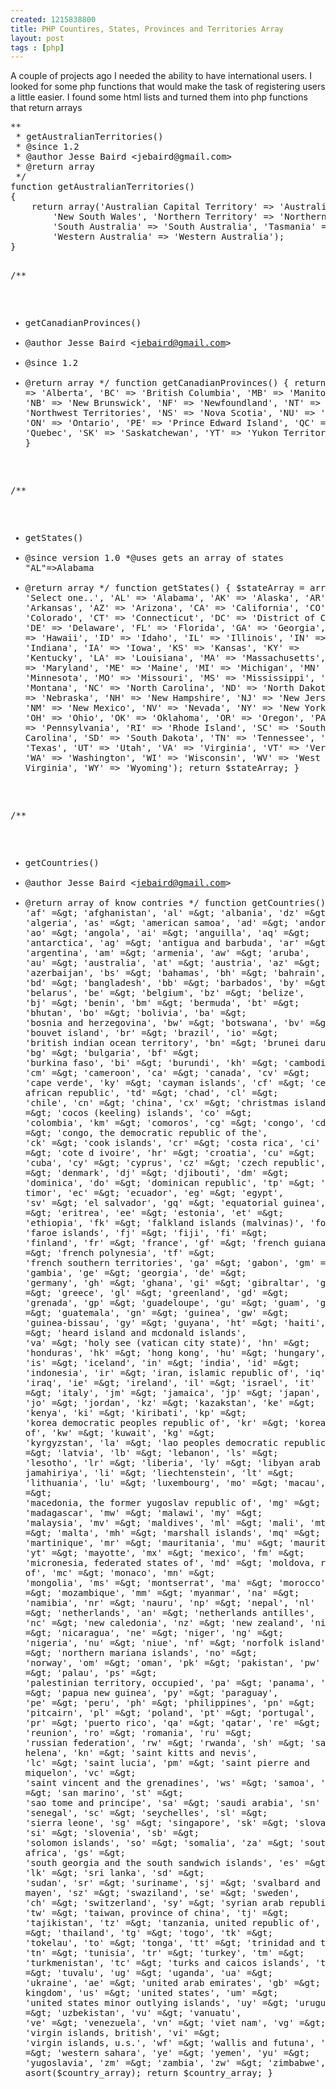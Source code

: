 ```yaml
--- 
created: 1215838800
title: PHP Countires, States, Provinces and Territories Array
layout: post
tags : [php]
---
```

<p>A couple of projects ago I needed the ability to have international users.  I looked for some php functions that would make the task of registering users a little easier. I found some html lists and turned them into php functions that return arrays</p>
<pre class="brush: php">
**
 * getAustralianTerritories()
 * @since 1.2 
 * @author Jesse Baird &lt;jebaird@gmail.com&gt;
 * @return array
 */
function getAustralianTerritories()
{
    return array('Australian Capital Territory' =&gt; 'Australian Capital Territory', 'New South Wales' =&gt;
        'New South Wales', 'Northern Territory' =&gt; 'Northern Territory', 'Queensland' =&gt; 'Queensland',
        'South Australia' =&gt; 'South Australia', 'Tasmania' =&gt; 'Tasmania', 'Victoria' =&gt; 'Victoria',
        'Western Australia' =&gt; 'Western Australia');
}


/**
 * getCanadianProvinces()
 * @author Jesse Baird &lt;jebaird@gmail.com&gt;
 * @since 1.2  
 * @return array
 */
function getCanadianProvinces()
{
    return array('AB' =&gt; 'Alberta', 'BC' =&gt; 'British Columbia', 'MB' =&gt; 'Manitoba', 'NB' =&gt;
        'New Brunswick', 'NF' =&gt; 'Newfoundland', 'NT' =&gt; 'Northwest Territories', 'NS' =&gt; 'Nova Scotia',
        'NU' =&gt; 'Nunavut', 'ON' =&gt; 'Ontario', 'PE' =&gt; 'Prince Edward Island', 'QC' =&gt; 'Quebec', 'SK' =&gt;
        'Saskatchewan', 'YT' =&gt; 'Yukon Territory');
}


/**
 * getStates()
 * @since version 1.0
 *@uses gets an array of states &quot;AL&quot;=&gt;Alabama
 * @return array
 */
function getStates()
{
    $stateArray = array('' =&gt; 'Select one..', 'AL' =&gt; 'Alabama', 'AK' =&gt; 'Alaska', 'AR' =&gt; 'Arkansas',
        'AZ' =&gt; 'Arizona', 'CA' =&gt; 'California', 'CO' =&gt; 'Colorado', 'CT' =&gt; 'Connecticut', 'DC' =&gt;
        'District of Columbia', 'DE' =&gt; 'Delaware', 'FL' =&gt; 'Florida', 'GA' =&gt; 'Georgia', 'HI' =&gt; 'Hawaii',
        'ID' =&gt; 'Idaho', 'IL' =&gt; 'Illinois', 'IN' =&gt; 'Indiana', 'IA' =&gt; 'Iowa', 'KS' =&gt; 'Kansas', 'KY' =&gt;
        'Kentucky', 'LA' =&gt; 'Louisiana', 'MA' =&gt; 'Massachusetts', 'MD' =&gt; 'Maryland', 'ME' =&gt; 'Maine', 'MI' =&gt;
        'Michigan', 'MN' =&gt; 'Minnesota', 'MO' =&gt; 'Missouri', 'MS' =&gt; 'Mississippi', 'MT' =&gt; 'Montana', 'NC' =&gt;
        'North Carolina', 'ND' =&gt; 'North Dakota', 'NE' =&gt; 'Nebraska', 'NH' =&gt; 'New Hampshire', 'NJ' =&gt;
        'New Jersey', 'NM' =&gt; 'New Mexico', 'NV' =&gt; 'Nevada', 'NY' =&gt; 'New York', 'OH' =&gt; 'Ohio', 'OK' =&gt;
        'Oklahoma', 'OR' =&gt; 'Oregon', 'PA' =&gt; 'Pennsylvania', 'RI' =&gt; 'Rhode Island', 'SC' =&gt;
        'South Carolina', 'SD' =&gt; 'South Dakota', 'TN' =&gt; 'Tennessee', 'TX' =&gt; 'Texas', 'UT' =&gt; 'Utah', 'VA' =&gt;
        'Virginia', 'VT' =&gt; 'Vermont', 'WA' =&gt; 'Washington', 'WI' =&gt; 'Wisconsin', 'WV' =&gt; 'West Virginia',
        'WY' =&gt; 'Wyoming');
    return $stateArray;
}

/**
 * getCountries()
 * @author Jesse Baird &lt;jebaird@gmail.com&gt;
 * @return array of know contries
 */
function getCountries()
{
    $country_array = array('' =&gt; 'Select one..', 'af' =&gt; 'afghanistan', 'al' =&gt; 'albania', 'dz' =&gt;
        'algeria', 'as' =&gt; 'american samoa', 'ad' =&gt; 'andorra', 'ao' =&gt; 'angola', 'ai' =&gt; 'anguilla', 'aq' =&gt;
        'antarctica', 'ag' =&gt; 'antigua and barbuda', 'ar' =&gt; 'argentina', 'am' =&gt; 'armenia', 'aw' =&gt; 'aruba',
        'au' =&gt; 'australia', 'at' =&gt; 'austria', 'az' =&gt; 'azerbaijan', 'bs' =&gt; 'bahamas', 'bh' =&gt; 'bahrain',
        'bd' =&gt; 'bangladesh', 'bb' =&gt; 'barbados', 'by' =&gt; 'belarus', 'be' =&gt; 'belgium', 'bz' =&gt; 'belize',
        'bj' =&gt; 'benin', 'bm' =&gt; 'bermuda', 'bt' =&gt; 'bhutan', 'bo' =&gt; 'bolivia', 'ba' =&gt;
        'bosnia and herzegovina', 'bw' =&gt; 'botswana', 'bv' =&gt; 'bouvet island', 'br' =&gt; 'brazil', 'io' =&gt;
        'british indian ocean territory', 'bn' =&gt; 'brunei darussalam', 'bg' =&gt; 'bulgaria', 'bf' =&gt;
        'burkina faso', 'bi' =&gt; 'burundi', 'kh' =&gt; 'cambodia', 'cm' =&gt; 'cameroon', 'ca' =&gt; 'canada', 'cv' =&gt;
        'cape verde', 'ky' =&gt; 'cayman islands', 'cf' =&gt; 'central african republic', 'td' =&gt; 'chad', 'cl' =&gt;
        'chile', 'cn' =&gt; 'china', 'cx' =&gt; 'christmas island', 'cc' =&gt; 'cocos (keeling) islands', 'co' =&gt;
        'colombia', 'km' =&gt; 'comoros', 'cg' =&gt; 'congo', 'cd' =&gt; 'congo, the democratic republic of the',
        'ck' =&gt; 'cook islands', 'cr' =&gt; 'costa rica', 'ci' =&gt; 'cote d ivoire', 'hr' =&gt; 'croatia', 'cu' =&gt;
        'cuba', 'cy' =&gt; 'cyprus', 'cz' =&gt; 'czech republic', 'dk' =&gt; 'denmark', 'dj' =&gt; 'djibouti', 'dm' =&gt;
        'dominica', 'do' =&gt; 'dominican republic', 'tp' =&gt; 'east timor', 'ec' =&gt; 'ecuador', 'eg' =&gt; 'egypt',
        'sv' =&gt; 'el salvador', 'gq' =&gt; 'equatorial guinea', 'er' =&gt; 'eritrea', 'ee' =&gt; 'estonia', 'et' =&gt;
        'ethiopia', 'fk' =&gt; 'falkland islands (malvinas)', 'fo' =&gt; 'faroe islands', 'fj' =&gt; 'fiji', 'fi' =&gt;
        'finland', 'fr' =&gt; 'france', 'gf' =&gt; 'french guiana', 'pf' =&gt; 'french polynesia', 'tf' =&gt;
        'french southern territories', 'ga' =&gt; 'gabon', 'gm' =&gt; 'gambia', 'ge' =&gt; 'georgia', 'de' =&gt;
        'germany', 'gh' =&gt; 'ghana', 'gi' =&gt; 'gibraltar', 'gr' =&gt; 'greece', 'gl' =&gt; 'greenland', 'gd' =&gt;
        'grenada', 'gp' =&gt; 'guadeloupe', 'gu' =&gt; 'guam', 'gt' =&gt; 'guatemala', 'gn' =&gt; 'guinea', 'gw' =&gt;
        'guinea-bissau', 'gy' =&gt; 'guyana', 'ht' =&gt; 'haiti', 'hm' =&gt; 'heard island and mcdonald islands',
        'va' =&gt; 'holy see (vatican city state)', 'hn' =&gt; 'honduras', 'hk' =&gt; 'hong kong', 'hu' =&gt; 'hungary',
        'is' =&gt; 'iceland', 'in' =&gt; 'india', 'id' =&gt; 'indonesia', 'ir' =&gt; 'iran, islamic republic of', 'iq' =&gt;
        'iraq', 'ie' =&gt; 'ireland', 'il' =&gt; 'israel', 'it' =&gt; 'italy', 'jm' =&gt; 'jamaica', 'jp' =&gt; 'japan',
        'jo' =&gt; 'jordan', 'kz' =&gt; 'kazakstan', 'ke' =&gt; 'kenya', 'ki' =&gt; 'kiribati', 'kp' =&gt;
        'korea democratic peoples republic of', 'kr' =&gt; 'korea republic of', 'kw' =&gt; 'kuwait', 'kg' =&gt;
        'kyrgyzstan', 'la' =&gt; 'lao peoples democratic republic', 'lv' =&gt; 'latvia', 'lb' =&gt; 'lebanon', 'ls' =&gt;
        'lesotho', 'lr' =&gt; 'liberia', 'ly' =&gt; 'libyan arab jamahiriya', 'li' =&gt; 'liechtenstein', 'lt' =&gt;
        'lithuania', 'lu' =&gt; 'luxembourg', 'mo' =&gt; 'macau', 'mk' =&gt;
        'macedonia, the former yugoslav republic of', 'mg' =&gt; 'madagascar', 'mw' =&gt; 'malawi', 'my' =&gt;
        'malaysia', 'mv' =&gt; 'maldives', 'ml' =&gt; 'mali', 'mt' =&gt; 'malta', 'mh' =&gt; 'marshall islands', 'mq' =&gt;
        'martinique', 'mr' =&gt; 'mauritania', 'mu' =&gt; 'mauritius', 'yt' =&gt; 'mayotte', 'mx' =&gt; 'mexico', 'fm' =&gt;
        'micronesia, federated states of', 'md' =&gt; 'moldova, republic of', 'mc' =&gt; 'monaco', 'mn' =&gt;
        'mongolia', 'ms' =&gt; 'montserrat', 'ma' =&gt; 'morocco', 'mz' =&gt; 'mozambique', 'mm' =&gt; 'myanmar', 'na' =&gt;
        'namibia', 'nr' =&gt; 'nauru', 'np' =&gt; 'nepal', 'nl' =&gt; 'netherlands', 'an' =&gt; 'netherlands antilles',
        'nc' =&gt; 'new caledonia', 'nz' =&gt; 'new zealand', 'ni' =&gt; 'nicaragua', 'ne' =&gt; 'niger', 'ng' =&gt;
        'nigeria', 'nu' =&gt; 'niue', 'nf' =&gt; 'norfolk island', 'mp' =&gt; 'northern mariana islands', 'no' =&gt;
        'norway', 'om' =&gt; 'oman', 'pk' =&gt; 'pakistan', 'pw' =&gt; 'palau', 'ps' =&gt;
        'palestinian territory, occupied', 'pa' =&gt; 'panama', 'pg' =&gt; 'papua new guinea', 'py' =&gt; 'paraguay',
        'pe' =&gt; 'peru', 'ph' =&gt; 'philippines', 'pn' =&gt; 'pitcairn', 'pl' =&gt; 'poland', 'pt' =&gt; 'portugal',
        'pr' =&gt; 'puerto rico', 'qa' =&gt; 'qatar', 're' =&gt; 'reunion', 'ro' =&gt; 'romania', 'ru' =&gt;
        'russian federation', 'rw' =&gt; 'rwanda', 'sh' =&gt; 'saint helena', 'kn' =&gt; 'saint kitts and nevis',
        'lc' =&gt; 'saint lucia', 'pm' =&gt; 'saint pierre and miquelon', 'vc' =&gt;
        'saint vincent and the grenadines', 'ws' =&gt; 'samoa', 'sm' =&gt; 'san marino', 'st' =&gt;
        'sao tome and principe', 'sa' =&gt; 'saudi arabia', 'sn' =&gt; 'senegal', 'sc' =&gt; 'seychelles', 'sl' =&gt;
        'sierra leone', 'sg' =&gt; 'singapore', 'sk' =&gt; 'slovakia', 'si' =&gt; 'slovenia', 'sb' =&gt;
        'solomon islands', 'so' =&gt; 'somalia', 'za' =&gt; 'south africa', 'gs' =&gt;
        'south georgia and the south sandwich islands', 'es' =&gt; 'spain', 'lk' =&gt; 'sri lanka', 'sd' =&gt;
        'sudan', 'sr' =&gt; 'suriname', 'sj' =&gt; 'svalbard and jan mayen', 'sz' =&gt; 'swaziland', 'se' =&gt; 'sweden',
        'ch' =&gt; 'switzerland', 'sy' =&gt; 'syrian arab republic', 'tw' =&gt; 'taiwan, province of china', 'tj' =&gt;
        'tajikistan', 'tz' =&gt; 'tanzania, united republic of', 'th' =&gt; 'thailand', 'tg' =&gt; 'togo', 'tk' =&gt;
        'tokelau', 'to' =&gt; 'tonga', 'tt' =&gt; 'trinidad and tobago', 'tn' =&gt; 'tunisia', 'tr' =&gt; 'turkey', 'tm' =&gt;
        'turkmenistan', 'tc' =&gt; 'turks and caicos islands', 'tv' =&gt; 'tuvalu', 'ug' =&gt; 'uganda', 'ua' =&gt;
        'ukraine', 'ae' =&gt; 'united arab emirates', 'gb' =&gt; 'united kingdom', 'us' =&gt; 'united states', 'um' =&gt;
        'united states minor outlying islands', 'uy' =&gt; 'uruguay', 'uz' =&gt; 'uzbekistan', 'vu' =&gt; 'vanuatu',
        've' =&gt; 'venezuela', 'vn' =&gt; 'viet nam', 'vg' =&gt; 'virgin islands, british', 'vi' =&gt;
        'virgin islands, u.s.', 'wf' =&gt; 'wallis and futuna', 'eh' =&gt; 'western sahara', 'ye' =&gt; 'yemen', 'yu' =&gt;
        'yugoslavia', 'zm' =&gt; 'zambia', 'zw' =&gt; 'zimbabwe', );
    asort($country_array);
    return $country_array;
}
</pre>
